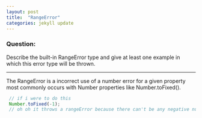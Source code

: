 ```yaml
---
layout: post
title:  "RangeError"
categories: jekyll update
---
```

### Question:
Describe the built-in RangeError type and give at least one example in which this error type will be thrown.
<hr>


The RangeError is a incorrect use of a number error for a given property most commonly occurs with Number properties like Number.toFixed(). 


```javascript
 // if i were to do this 
 Number.toFixed(-1);
 // oh oh it throws a rangeError because there can't be any negative number give to this property 
```
